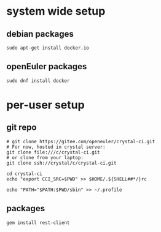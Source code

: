 # system wide setup

## debian packages

	sudo apt-get install docker.io

## openEuler packages

	sudo dnf install docker

# per-user setup

## git repo

	# git clone https://gitee.com/openeuler/crystal-ci.git
	# For now, hosted in crystal server:
	git clone file:///c/crystal-ci.git
	# or clone from your laptop:
	git clone ssh://crystal/c/crystal-ci.git

	cd crystal-ci
	echo "export CCI_SRC=$PWD" >> $HOME/.${SHELL##*/}rc

	echo "PATH="$PATH:$PWD/sbin" >> ~/.profile

## packages

	gem install rest-client
